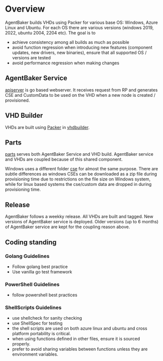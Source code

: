 # Overview

AgentBaker builds VHDs using Packer for various base OS: Windows, Azure Linux and Ubuntu. For each OS there are various versions (windows 2019, 2022, ubuntu 2004, 2204 etc). The goal is to

- achieve consistency among all builds as much as possible
- avoid function regression when introducing new features (component updates, new drivers, new binaries), ensure that all supported OS / versions are tested
- avoid performance regression when making changes

## AgentBaker Service 

[apiserver](../apiserver/) is go based webserver. It receives request from RP and generates CSE and CustomData to be used on the VHD when a new node is created / provisioned.

## VHD Builder

VHDs are built using [Packer](https://developer.hashicorp.com/packer/docs) in [vhdbuilder](../vhdbuilder/).

## Parts

[parts](../parts/) serves both AgentBaker Service and VHD build. AgentBaker service and VHDs are coupled because of this shared component.

Windows uses a different folder [cse](../staging/cse/windows/) for almost the same purpose. There are subtle differences as windows CSEs can be downloaded as a zip file during provisioning time due to restrictions on the file size on Windows system, while for linux based systems the cse/custom data are dropped in during provisioning time.

## Release

AgentBaker follows a weekky release. All VHDs are built and tagged. New versions of AgentBaker service is deployed. Older versions (up to 6 months) of AgentBaker service are kept for the coupling reason above.

## Coding standing

### Golang Guidelines

- Follow golang best practice
- Use vanilla go test framework

### PowerShell Guidelines

- follow powershell best practices

### ShellScripts Guidelines

- use shellcheck for sanity checking
- use ShellSpec for testing
- the shell scripts are used on both azure linux and ubuntu and cross platform portability is critical.
- when using functions defined in other files, ensure it is sourced properly.
- prefer to avoid sharing variables between functions unless they are environment variables.
